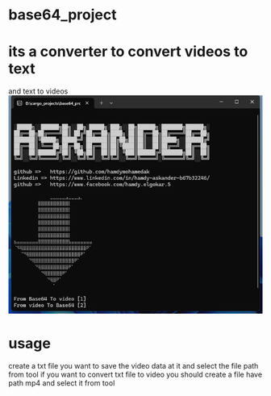 # base64_project
# its a converter to convert videos to text
and text to videos
![alt text](base64.png)






# usage
create a txt file you want to save the video data at it and select the file path from tool
if you want to convert txt file to video you should create a file have path mp4
and select it from tool
